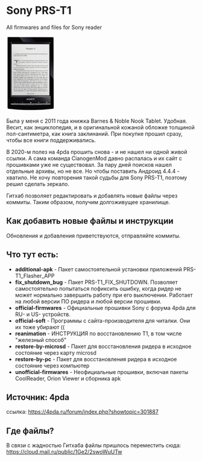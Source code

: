 # Sony PRS-T1
All firmwares and files for Sony reader

![Sony PRS-T1](pics/sony-prs-t1.jpg)

Была у меня с 2011 года книжка Barnes & Noble Nook Tablet. Удобная. Весит, как энциклопедия, и в оригинальной кожаной обложке толщиной пол-сантиметра, как книга заклинаний. При покупке прошил сразу, чтобы все книги поддерживались.

В 2020-м полез на 4pda прошить снова - и не нашел ни одной живой ссылки. А сама команда CianogenMod давно распалась и их сайт с прошивками уже не существовал. За пару дней поисков нашел отдельные архивы, но не все. Но чтобы поставить Андроид 4.4.4 - хватило. Не хочу повторения такой судьбы для Sony PRS-T1, поэтому решил сделать зеркало.

Гитхаб позволяет редактировать и добавлять новые файлы через коммиты. Таким образом, получим долгоживущее хранилище.

## Как добавить новые файлы и инструкции
Обновления и добавления приветствуются, отправляйте коммиты.

## Что тут есть:
- **additional-apk** - Пакет самостоятельной установки приложений PRS-T1_Flasher_APP
- **fix_shutdown_bug** - Пакет PRS-T1_FIX_SHUTDOWN. Позволяет самостоятельно попытаться пофиксить ошибку, когда ридер не может нормально завершить работу при его выключении. Работает на любой версии ПО ридера и любой версии прошивки.
- **official-firmwares** - Официальные прошивки Sony с форума 4pda для RU- и US- устройств.
- **official-soft** - Программы с сайта-производителя для читалки. Они их тоже убирают ((
- **reanimation** - ИНСТРУКЦИЯ по восстановлению Т1, в том числе "железный способ"
- **restore-by-microsd** - Пакет для восстановления ридера в исходное состояние через карту microsd
- **restore-by-pc** - Пакет для восстановления ридера в исходное состояние через компьютер
- **unofficial-firmwares** - Неофициальные прошивки, включая пакеты CoolReader, Orion Viewer и сборника apk


## Источник: 4pda
ссылка: https://4pda.ru/forum/index.php?showtopic=301887

## Где файлы?
В связи с жадностью Гитхаба файлы пришлось переместить сюда: https://cloud.mail.ru/public/1Ge2/2swoWuUTw
